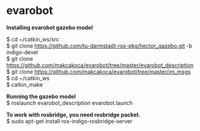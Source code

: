 # evarobot

**Installing evarobot gazebo model** <br />

$ cd ~/catkin_ws/src <br />
$ git clone https://github.com/tu-darmstadt-ros-pkg/hector_gazebo.git -b indigo-devel <br />
$ git clone https://github.com/makcakoca/evarobot/tree/master/evarobot_description <br />
$ git clone https://github.com/makcakoca/evarobot/tree/master/im_msgs <br />
$ cd ~/catkin_ws <br />
$ catkin_make <br />

**Running the gazebo model** <br />
$ roslaunch evarobot_description evarobot.launch <br />
 
**To work with rosbridge, you need rosbridge packet.** <br />
$ sudo apt-get install ros-indigo-rosbridge-server <br />
